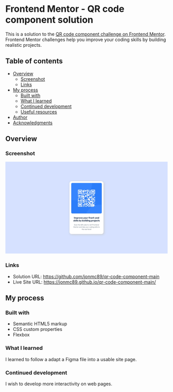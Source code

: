 # Frontend Mentor - QR code component solution

This is a solution to the [QR code component challenge on Frontend Mentor](https://www.frontendmentor.io/challenges/qr-code-component-iux_sIO_H). Frontend Mentor challenges help you improve your coding skills by building realistic projects.

## Table of contents

- [Overview](#overview)
  - [Screenshot](#screenshot)
  - [Links](#links)
- [My process](#my-process)
  - [Built with](#built-with)
  - [What I learned](#what-i-learned)
  - [Continued development](#continued-development)
  - [Useful resources](#useful-resources)
- [Author](#author)
- [Acknowledgments](#acknowledgments)

## Overview

### Screenshot

![](./images/Solution%20Screenshot.jpeg)

### Links

- Solution URL: https://github.com/jonmc89/qr-code-component-main
- Live Site URL: https://jonmc89.github.io/qr-code-component-main/

## My process

### Built with

- Semantic HTML5 markup
- CSS custom properties
- Flexbox

### What I learned

I learned to follow a adapt a Figma file into a usable site page.

### Continued development

I wish to develop more interactivity on web pages.
